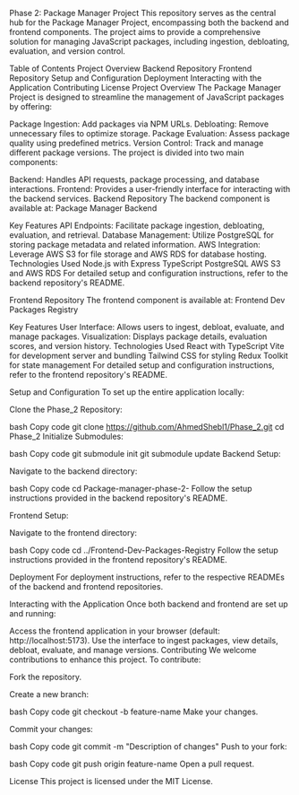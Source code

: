 Phase 2: Package Manager Project
This repository serves as the central hub for the Package Manager Project, encompassing both the backend and frontend components. The project aims to provide a comprehensive solution for managing JavaScript packages, including ingestion, debloating, evaluation, and version control.

Table of Contents
Project Overview
Backend Repository
Frontend Repository
Setup and Configuration
Deployment
Interacting with the Application
Contributing
License
Project Overview
The Package Manager Project is designed to streamline the management of JavaScript packages by offering:

Package Ingestion: Add packages via NPM URLs.
Debloating: Remove unnecessary files to optimize storage.
Package Evaluation: Assess package quality using predefined metrics.
Version Control: Track and manage different package versions.
The project is divided into two main components:

Backend: Handles API requests, package processing, and database interactions.
Frontend: Provides a user-friendly interface for interacting with the backend services.
Backend Repository
The backend component is available at: Package Manager Backend

Key Features
API Endpoints: Facilitate package ingestion, debloating, evaluation, and retrieval.
Database Management: Utilize PostgreSQL for storing package metadata and related information.
AWS Integration: Leverage AWS S3 for file storage and AWS RDS for database hosting.
Technologies Used
Node.js with Express
TypeScript
PostgreSQL
AWS S3 and AWS RDS
For detailed setup and configuration instructions, refer to the backend repository's README.

Frontend Repository
The frontend component is available at: Frontend Dev Packages Registry

Key Features
User Interface: Allows users to ingest, debloat, evaluate, and manage packages.
Visualization: Displays package details, evaluation scores, and version history.
Technologies Used
React with TypeScript
Vite for development server and bundling
Tailwind CSS for styling
Redux Toolkit for state management
For detailed setup and configuration instructions, refer to the frontend repository's README.

Setup and Configuration
To set up the entire application locally:

Clone the Phase_2 Repository:

bash
Copy code
git clone https://github.com/AhmedShebl1/Phase_2.git
cd Phase_2
Initialize Submodules:

bash
Copy code
git submodule init
git submodule update
Backend Setup:

Navigate to the backend directory:

bash
Copy code
cd Package-manager-phase-2-
Follow the setup instructions provided in the backend repository's README.

Frontend Setup:

Navigate to the frontend directory:

bash
Copy code
cd ../Frontend-Dev-Packages-Registry
Follow the setup instructions provided in the frontend repository's README.

Deployment
For deployment instructions, refer to the respective READMEs of the backend and frontend repositories.

Interacting with the Application
Once both backend and frontend are set up and running:

Access the frontend application in your browser (default: http://localhost:5173).
Use the interface to ingest packages, view details, debloat, evaluate, and manage versions.
Contributing
We welcome contributions to enhance this project. To contribute:

Fork the repository.

Create a new branch:

bash
Copy code
git checkout -b feature-name
Make your changes.

Commit your changes:

bash
Copy code
git commit -m "Description of changes"
Push to your fork:

bash
Copy code
git push origin feature-name
Open a pull request.

License
This project is licensed under the MIT License.

